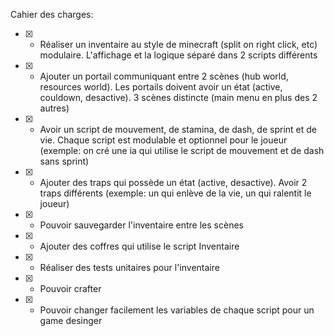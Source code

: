 Cahier des charges:
- [x] - Réaliser un inventaire au style de minecraft (split on right click, etc) modulaire. L'affichage et la logique séparé dans 2 scripts différents
- [x] - Ajouter un portail communiquant entre 2 scènes (hub world, resources world). Les portails doivent avoir un état (active, couldown, desactive). 3 scènes distincte (main menu en plus des 2 autres)
- [x] - Avoir un script de mouvement, de stamina, de dash, de sprint et de vie. Chaque script est modulable et optionnel pour le joueur (exemple: on cré une ia qui utilise le script de mouvement et de dash sans sprint)
- [x] - Ajouter des traps qui possède un état (active, desactive). Avoir 2 traps différents (exemple: un qui enlève de la vie, un qui ralentit le joueur)
- [x] - Pouvoir sauvegarder l'inventaire entre les scènes
- [x] - Ajouter des coffres qui utilise le script Inventaire
- [x] - Réaliser des tests unitaires pour l'inventaire
- [x] - Pouvoir crafter
- [x] - Pouvoir changer facilement les variables de chaque script pour un game desinger
